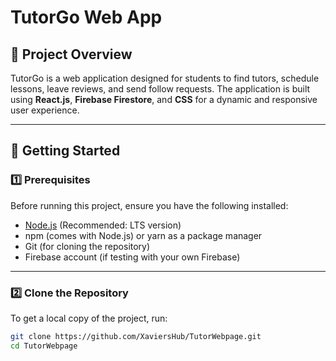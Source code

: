 # TutorGo Web App

## 📌 Project Overview
TutorGo is a web application designed for students to find tutors, schedule lessons, leave reviews, and send follow requests. The application is built using **React.js**, **Firebase Firestore**, and **CSS** for a dynamic and responsive user experience.

---

## 🚀 Getting Started

### **1️⃣ Prerequisites**
Before running this project, ensure you have the following installed:

- [Node.js](https://nodejs.org/) (Recommended: LTS version)
- npm (comes with Node.js) or yarn as a package manager
- Git (for cloning the repository)
- Firebase account (if testing with your own Firebase)

---

### **2️⃣ Clone the Repository**
To get a local copy of the project, run:
```sh
git clone https://github.com/XaviersHub/TutorWebpage.git
cd TutorWebpage
